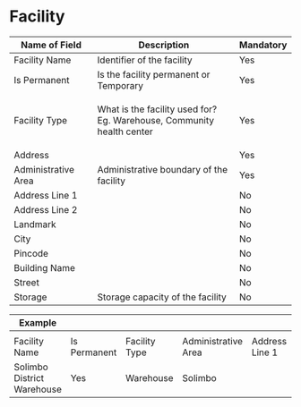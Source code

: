# Facility

| Name of Field       | Description                                                                     | Mandatory |
| ------------------- | ------------------------------------------------------------------------------- | --------- |
| Facility Name       | Identifier of the facility                                                      | Yes       |
| Is Permanent        | Is the facility permanent or Temporary                                          | Yes       |
| Facility Type       | <p>What is the facility used for?<br>Eg. Warehouse, Community health center</p> | Yes       |
| Address             |                                                                                 | Yes       |
| Administrative Area | Administrative boundary of the facility                                         | Yes       |
| Address Line 1      |                                                                                 | No        |
| Address Line 2      |                                                                                 | No        |
| Landmark            |                                                                                 | No        |
| City                |                                                                                 | No        |
| Pincode             |                                                                                 | No        |
| Building Name       |                                                                                 | No        |
| Street              |                                                                                 | No        |
| Storage             | Storage capacity of the facility                                                | No        |

| Example                    |              |               |                     |                |                |          |      |         |               |        |         |
| -------------------------- | ------------ | ------------- | ------------------- | -------------- | -------------- | -------- | ---- | ------- | ------------- | ------ | ------- |
|                            |              |               |                     |                |                |          |      |         |               |        |         |
| Facility Name              | Is Permanent | Facility Type | Administrative Area | Address Line 1 | Address Line 2 | Landmark | City | Pincode | Building Name | Street | Storage |
| Solimbo District Warehouse | Yes          | Warehouse     | Solimbo             |                |                |          |      |         |               |        |         |
